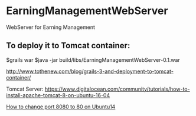 # EarningManagementWebServer
WebServer for Earning Management


## To deploy it to Tomcat container:

$grails war
$java -jar build/libs/EarningManagementWebServer-0.1.war

http://www.tothenew.com/blog/grails-3-and-deployment-to-tomcat-container/

Tomcat Server: https://www.digitalocean.com/community/tutorials/how-to-install-apache-tomcat-8-on-ubuntu-16-04

[How to change port 8080 to 80 on Ubuntu14](https://www.digitalocean.com/community/questions/changing-from-port-8080-to-port-80)
